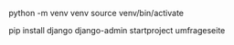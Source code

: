python -m venv venv
source venv/bin/activate

pip install django 
django-admin startproject umfrageseite



